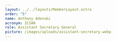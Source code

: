 ```yaml
---
layout: ../../layouts/MemberLayout.astro
order: "5"
name: Anthony Adenubi
acronym: ICSAN
role: Assistant Secretary General
picture: /images/uploads/assistant-secretary.webp
---
```

